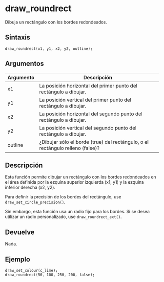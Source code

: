 # draw_roundrect

Dibuja un rectángulo con los bordes redondeados.

## Síntaxis

  
```gml  
draw_roundrect(x1, y1, x2, y2, outline);  
```  

## Argumentos

Argumento|Descripción|  
---|---|  
x1|La posición horizontal del primer punto del rectángulo a dibujar.|  
y1|La posición vertical del primer punto del rectángulo a dibujar.|  
x2|La posición horizontal del segundo punto del rectángulo a dibujar.|  
y2|La posición vertical del segundo punto del rectángulo a dibujar.|  
outline|¿Dibujar sólo el borde (true) del rectángulo, o el rectángulo relleno (false)?|  

## Descripción

Esta función permite dibujar un rectángulo con los bordes redondeados en el área definida por la ezquina superior izquierda (x1, y1) y la ezquina inferior derecha (x2, y2).  
  
Para definir la precisión de los bordes del rectángulo, use `draw_set_circle_precision()`.  
  
Sin embargo, esta función usa un radio fijo para los bordes. Si se desea utilizar un radio personalizado, use `draw_roundrect_ext()`.

## Devuelve

Nada.

## Ejemplo

  
```gml  
draw_set_colour(c_lime);  
draw_roundrect(50, 100, 250, 200, false);  
```